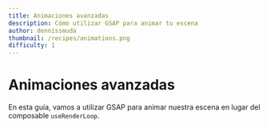```yaml
---
title: Animaciones avanzadas
description: Cómo utilizar GSAP para animar tu escena
author: dennissmuda
thumbnail: /recipes/animations.png
difficulty: 1
---
```


# Animaciones avanzadas

En esta guía, vamos a utilizar GSAP para animar nuestra escena en lugar del composable `useRenderLoop`.
